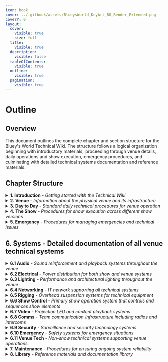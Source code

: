 ```yaml
---
icon: book
cover: ../.gitbook/assets/BlueysWorld_KeyArt_BG_Render_Extended.png
coverY: 0
layout:
  cover:
    visible: true
    size: full
  title:
    visible: true
  description:
    visible: false
  tableOfContents:
    visible: true
  outline:
    visible: true
  pagination:
    visible: true
---
```


# Outline

## Overview

This document outlines the complete chapter and section structure for the Bluey's World Technical Wiki. The structure follows a logical organization beginning with introductory materials, proceeding through venue details, daily operations and show execution, emergency procedures, and culminating with detailed technical systems documentation and reference materials.

## Chapter Structure

<details>
<summary><strong>1. Introduction</strong><em> - Getting started with the Technical Wiki</em></summary>

- **1.1 Welcome**  
  Landing page with overview of the wiki's purpose and importance

- **1.2 About this Wiki**  
  How to use this resource, navigation, and update procedures

- **1.3 Wiki Structure and Outline**  
  Complete breakdown of wiki chapters and organization for quick navigation
</details>

<details>
<summary><strong>2. Venue</strong><em> - Information about the physical venue and its infrastructure</em></summary>

- **2.1 Venue overview and map**  
  High-level overview of the venue layout

- **2.2 Zones and zone diagram**  
  Detailed breakdown of venue zones with standardized naming conventions

- **2.3 Floor plans and elevations**  
  Architectural drawings of the venue

- **2.4 Technical areas and access**  
  Documentation of restricted areas and access procedures

- **2.5 Facility infrastructure**  
  Overview of building systems that support technical operations

- **2.6 Key contacts and escalation paths**  
  Contact information and when to escalate technical issues
</details>

<details>
<summary><strong>3. Day to Day</strong><em> - Standard daily technical procedures for venue operation</em></summary>

- **3.1 Venue opening procedures**  
  Step-by-step guide for powering up and preparing technical systems

- **3.2 Pre-show technical checks**  
  Verification procedures to ensure all systems are show-ready

- **3.3 Post-show protocols**  
  Procedures for system checks and resets after performances

- **3.4 Venue closing procedures**  
  Step-by-step guide for proper shutdown and securing of technical systems

- **3.5 Technical startup/shutdown checklists**  
  Standard checklists for consistent daily operations
</details>

<details>
<summary><strong>4. The Show</strong><em> - Procedures for show execution across different show versions</em></summary>

- **4.1 General Show Information**  
  Universal show information applicable to all show versions
  - *4.1.1 Technical positions during shows*  
    Responsibilities and locations of technical staff during performances
  - *4.1.2 Control interfaces (iPads control screens)*  
    Guide to using show control devices and interfaces
  - *4.1.3 Interaction with venue teams*  
    Coordination protocols with other departments during shows
    - 4.1.3.1 Front of House team
    - 4.1.3.2 Experience team
    - 4.1.3.3 Cleaning team
    - 4.1.3.4 [etc. Team]

- **4.2 Show Version 1 (Current)**  
  Documentation specific to the current show version
  - *4.2.1 Show rundown*  
    Chronological sequence of technical cues and operations
  - *4.2.2 Technical requirements*  
    Specific technical elements required for this show version
  - *4.2.3 Common adjustments*  
    Standard modifications that may be required during performances
  - *4.2.4 Known issues*  
    Documented issues and workarounds specific to this version

- **4.3 Show Version 2 (Future)**  
  Documentation for the upcoming show version
  - *4.3.1 Show rundown*  
    Chronological sequence of technical cues and operations
  - *4.3.2 Technical requirements*  
    Specific technical elements required for this show version
  - *4.3.3 Changes from Version 1*  
    Detailed overview of all changes from the previous version
  - *4.3.4 Transition plan*  
    Procedures for transitioning between show versions
</details>

<details>
<summary><strong>5. Emergency</strong><em> - Procedures for managing emergencies and technical issues</em></summary>

- **5.1 Emergency Management Principles**  
  Overarching approach to managing emergencies
  - *5.1.1 Priority hierarchy*  
    Clear guidelines on priorities during emergencies (life safety first, etc.)
  - *5.1.2 Decision-making authority*  
    Who makes decisions during different types of emergencies
  - *5.1.3 Communication protocols*  
    Standard methods for communicating during any emergency

- **5.2 Venue-Wide Emergency Scenarios**  
  Procedures for handling broader emergency situations
  - *5.2.1 Fire emergency*  
    Response to fire alarms and actual fires
  - *5.2.2 Medical emergency*  
    Handling medical incidents involving staff or guests
  - *5.2.3 Severe weather*  
    Procedures during storms or other weather events
  - *5.2.4 Power failure*  
    Complete or partial power loss procedures
  - *5.2.5 Security threats*  
    Response to security incidents or threats
  - *5.2.6 Water/flooding*  
    Procedures for water-related emergencies
  - *5.2.7 Structural concerns*  
    Response to building structural issues
  - *5.2.8 Evacuation procedures*  
    Full and partial venue evacuation protocols

- **5.3 Show-Related Emergencies**  
  Handling emergencies during performances
  - *5.3.1 Show stop procedures*  
    Protocols for safely stopping the show when necessary
  - *5.3.2 Technical failures during shows*  
    Managing equipment failures during performances
  - *5.3.3 Emergency restoration*  
    Methods for bringing show systems back online during performances
  - *5.3.4 Performer/staff emergency*  
    Handling emergencies involving performers or staff during shows

- **5.4 Technical System Emergencies**  
  System-specific emergency procedures
  - *5.4.1 Critical system failures*  
    Protocols for failures of show-critical systems
  - *5.4.2 Emergency repairs*  
    Procedures for critical repairs during emergency situations
  - *5.4.3 System backup procedures*  
    Activating and using backup systems

- **5.5 Recovery and Reporting**  
  Post-emergency procedures
  - *5.5.1 Recovery procedures*  
    Steps to restore normal operations after emergencies
  - *5.5.2 Incident documentation*  
    Requirements for documenting emergencies
  - *5.5.3 Post-incident review*  
    Process for reviewing and learning from incidents
  - *5.5.4 Communication protocols*  
    Post-incident communication guidelines
</details>

## 6. Systems - Detailed documentation of all venue technical systems

<details>
<summary><strong>6.1 Audio</strong><em> - Sound reinforcement and playback systems throughout the venue</em></summary>

- *6.1.1 Architecture*  
  Technical design, signal flow, and system diagrams
- *6.1.2 Inventory*  
  Comprehensive list of components, specifications, and locations
- *6.1.3 Operation*  
  Procedures for system operation
  - 6.1.3.1 Start Up
  - 6.1.3.2 During Show
  - 6.1.3.3 Shut Down
  - 6.1.3.4 Common Tasks
  - 6.1.3.5 Troubleshooting
- *6.1.4 Software*  
  Software applications, configurations, and interfaces
  - 6.1.4.1 Dante
    - 6.1.4.1.1 Start Up
    - 6.1.4.1.2 During Show
    - 6.1.4.1.3 Shut Down
    - 6.1.4.1.4 Common Tasks
    - 6.1.4.1.5 Troubleshooting
  - 6.1.4.2 qLab
- *6.1.5 Troubleshooting*  
  Common issues, diagnostic procedures, and solutions
- *6.1.6 Maintenance*  
  Regular maintenance requirements and procedures
- *6.1.7 Documentation*  
  Technical reference materials and specifications
</details>

<details>
<summary><strong>6.2 Electrical</strong><em> - Power distribution for both show and venue systems</em></summary>

- *6.2.1 Architecture*  
  Technical design, signal flow, and system diagrams
- *6.2.2 Inventory*  
  Comprehensive list of components, specifications, and locations
- *6.2.3 Operation*  
  Procedures for system operation
  - 6.2.3.1 Start Up
  - 6.2.3.2 During Show
  - 6.2.3.3 Shut Down
  - 6.2.3.4 Common Tasks
  - 6.2.3.5 Troubleshooting
- *6.2.4 Software*  
  Software applications, configurations, and interfaces
  - 6.2.4.1 Power Monitoring
    - 6.2.4.1.1 Start Up
    - 6.2.4.1.2 During Show
    - 6.2.4.1.3 Shut Down
    - 6.2.4.1.4 Common Tasks
    - 6.2.4.1.5 Troubleshooting
- *6.2.5 Troubleshooting*  
  Common issues, diagnostic procedures, and solutions
- *6.2.6 Maintenance*  
  Regular maintenance requirements and procedures
- *6.2.7 Documentation*  
  Technical reference materials and specifications
</details>

<details>
<summary><strong>6.3 Lighting</strong><em> - Performance and architectural lighting throughout the venue</em></summary>

- *6.3.1 Architecture*  
  Technical design, signal flow, and system diagrams
- *6.3.2 Inventory*  
  Comprehensive list of components, specifications, and locations
- *6.3.3 Operation*  
  Procedures for system operation
  - 6.3.3.1 Start Up
  - 6.3.3.2 During Show
  - 6.3.3.3 Shut Down
  - 6.3.3.4 Common Tasks
  - 6.3.3.5 Troubleshooting
- *6.3.4 Software*  
  Software applications, configurations, and interfaces
  - 6.3.4.1 ETC EOS
    - 6.3.4.1.1 Start Up
    - 6.3.4.1.2 During Show
    - 6.3.4.1.3 Shut Down
    - 6.3.4.1.4 Common Tasks
    - 6.3.4.1.5 Troubleshooting
- *6.3.5 Troubleshooting*  
  Common issues, diagnostic procedures, and solutions
- *6.3.6 Maintenance*  
  Regular maintenance requirements and procedures
- *6.3.7 Documentation*  
  Technical reference materials and specifications
</details>

<details>
<summary><strong>6.4 Networking</strong><em> - IT network supporting all technical systems</em></summary>

- *6.4.1 Architecture*  
  Technical design, signal flow, and system diagrams
- *6.4.2 Inventory*  
  Comprehensive list of components, specifications, and locations
- *6.4.3 Operation*  
  Procedures for system operation
  - 6.4.3.1 Start Up
  - 6.4.3.2 During Show
  - 6.4.3.3 Shut Down
  - 6.4.3.4 Common Tasks
  - 6.4.3.5 Troubleshooting
- *6.4.4 Software*  
  Software applications, configurations, and interfaces
  - 6.4.4.1 Network Management
    - 6.4.4.1.1 Start Up
    - 6.4.4.1.2 During Show
    - 6.4.4.1.3 Shut Down
    - 6.4.4.1.4 Common Tasks
    - 6.4.4.1.5 Troubleshooting
- *6.4.5 Troubleshooting*  
  Common issues, diagnostic procedures, and solutions
- *6.4.6 Maintenance*  
  Regular maintenance requirements and procedures
- *6.4.7 Documentation*  
  Technical reference materials and specifications
</details>

<details>
<summary><strong>6.5 Rigging</strong><em> - Overhead suspension systems for technical equipment</em></summary>

- *6.5.1 Architecture*  
  Technical design, signal flow, and system diagrams
- *6.5.2 Inventory*  
  Comprehensive list of components, specifications, and locations
- *6.5.3 Operation*  
  Procedures for system operation
  - 6.5.3.1 Start Up
  - 6.5.3.2 During Show
  - 6.5.3.3 Shut Down
  - 6.5.3.4 Common Tasks
  - 6.5.3.5 Troubleshooting
- *6.5.4 Software*  
  Software applications, configurations, and interfaces
  - 6.5.4.1 Motor Control
    - 6.5.4.1.1 Start Up
    - 6.5.4.1.2 During Show
    - 6.5.4.1.3 Shut Down
    - 6.5.4.1.4 Common Tasks
    - 6.5.4.1.5 Troubleshooting
- *6.5.5 Troubleshooting*  
  Common issues, diagnostic procedures, and solutions
- *6.5.6 Maintenance*  
  Regular maintenance requirements and procedures
- *6.5.7 Documentation*  
  Technical reference materials and specifications
</details>

<details>
<summary><strong>6.6 Show Control</strong><em> - Primary show operation system that controls and sequences show elements</em></summary>

- *6.6.1 Architecture*  
  Technical design, signal flow, and system diagrams
- *6.6.2 Inventory*  
  Comprehensive list of components, specifications, and locations
- *6.6.3 Operation*  
  Procedures for system operation
  - 6.6.3.1 Start Up
  - 6.6.3.2 During Show
  - 6.6.3.3 Shut Down
  - 6.6.3.4 Common Tasks
  - 6.6.3.5 Troubleshooting
- *6.6.4 Software*  
  Software applications, configurations, and interfaces
  - 6.6.4.1 Medialon
    - 6.6.4.1.1 Start Up
    - 6.6.4.1.2 During Show
    - 6.6.4.1.3 Shut Down
    - 6.6.4.1.4 Common Tasks
    - 6.6.4.1.5 Troubleshooting
  - 6.6.4.2 iPad Control
    - 6.6.4.2.1 Start Up
    - 6.6.4.2.2 During Show
    - 6.6.4.2.3 Shut Down
    - 6.6.4.2.4 Common Tasks
    - 6.6.4.2.5 Troubleshooting
- *6.6.5 Troubleshooting*  
  Common issues, diagnostic procedures, and solutions
- *6.6.6 Maintenance*  
  Regular maintenance requirements and procedures
- *6.6.7 Documentation*  
  Technical reference materials and specifications
</details>

<details>
<summary><strong>6.7 Video</strong><em> - Projection LED and content playback systems</em></summary>

- *6.7.1 Architecture*  
  Technical design, signal flow, and system diagrams
- *6.7.2 Inventory*  
  Comprehensive list of components, specifications, and locations
- *6.7.3 Operation*  
  Procedures for system operation
  - 6.7.3.1 Start Up
  - 6.7.3.2 During Show
  - 6.7.3.3 Shut Down
  - 6.7.3.4 Common Tasks
  - 6.7.3.5 Troubleshooting
- *6.7.4 Software*  
  Software applications, configurations, and interfaces
  - 6.7.4.1 Media Server
    - 6.7.4.1.1 Start Up
    - 6.7.4.1.2 During Show
    - 6.7.4.1.3 Shut Down
    - 6.7.4.1.4 Common Tasks
    - 6.7.4.1.5 Troubleshooting
  - 6.7.4.2 Projector Control
    - 6.7.4.2.1 Start Up
    - 6.7.4.2.2 During Show
    - 6.7.4.2.3 Shut Down
    - 6.7.4.2.4 Common Tasks
    - 6.7.4.2.5 Troubleshooting
- *6.7.5 Troubleshooting*  
  Common issues, diagnostic procedures, and solutions
- *6.7.6 Maintenance*  
  Regular maintenance requirements and procedures
- *6.7.7 Documentation*  
  Technical reference materials and specifications
</details>

<details>
<summary><strong>6.8 Comms</strong><em> - Team communication infrastructure including radios and intercoms</em></summary>

- *6.8.1 Architecture*  
  Technical design, signal flow, and system diagrams
- *6.8.2 Inventory*  
  Comprehensive list of components, specifications, and locations
- *6.8.3 Operation*  
  Procedures for system operation
  - 6.8.3.1 Start Up
  - 6.8.3.2 During Show
  - 6.8.3.3 Shut Down
  - 6.8.3.4 Common Tasks
  - 6.8.3.5 Troubleshooting
- *6.8.4 Software*  
  Software applications, configurations, and interfaces
  - 6.8.4.1 Radio Programming
    - 6.8.4.1.1 Start Up
    - 6.8.4.1.2 During Show
    - 6.8.4.1.3 Shut Down
    - 6.8.4.1.4 Common Tasks
    - 6.8.4.1.5 Troubleshooting
- *6.8.5 Troubleshooting*  
  Common issues, diagnostic procedures, and solutions
- *6.8.6 Maintenance*  
  Regular maintenance requirements and procedures
- *6.8.7 Documentation*  
  Technical reference materials and specifications
</details>

<details>
<summary><strong>6.9 Security</strong><em> - Surveillance and security technology systems</em></summary>

- *6.9.1 Architecture*  
  Technical design, signal flow, and system diagrams
- *6.9.2 Inventory*  
  Comprehensive list of components, specifications, and locations
- *6.9.3 Operation*  
  Procedures for system operation
  - 6.9.3.1 Start Up
  - 6.9.3.2 During Show
  - 6.9.3.3 Shut Down
  - 6.9.3.4 Common Tasks
  - 6.9.3.5 Troubleshooting
- *6.9.4 Software*  
  Software applications, configurations, and interfaces
  - 6.9.4.1 CCTV Management
    - 6.9.4.1.1 Start Up
    - 6.9.4.1.2 During Show
    - 6.9.4.1.3 Shut Down
    - 6.9.4.1.4 Common Tasks
    - 6.9.4.1.5 Troubleshooting
  - 6.9.4.2 Access Control
    - 6.9.4.2.1 Start Up
    - 6.9.4.2.2 During Show
    - 6.9.4.2.3 Shut Down
    - 6.9.4.2.4 Common Tasks
    - 6.9.4.2.5 Troubleshooting
- *6.9.5 Troubleshooting*  
  Common issues, diagnostic procedures, and solutions
- *6.9.6 Maintenance*  
  Regular maintenance requirements and procedures
- *6.9.7 Documentation*  
  Technical reference materials and specifications
</details>

<details>
<summary><strong>6.10 Emergency</strong><em> - Safety systems for emergency situations</em></summary>

- *6.10.1 Architecture*  
  Technical design, signal flow, and system diagrams
- *6.10.2 Inventory*  
  Comprehensive list of components, specifications, and locations
- *6.10.3 Operation*  
  Procedures for system operation
  - 6.10.3.1 Start Up
  - 6.10.3.2 During Show
  - 6.10.3.3 Shut Down
  - 6.10.3.4 Common Tasks
  - 6.10.3.5 Troubleshooting
- *6.10.4 Software*  
  Software applications, configurations, and interfaces
  - 6.10.4.1 Emergency Systems Monitoring
    - 6.10.4.1.1 Start Up
    - 6.10.4.1.2 During Show
    - 6.10.4.1.3 Shut Down
    - 6.10.4.1.4 Common Tasks
    - 6.10.4.1.5 Troubleshooting
- *6.10.5 Troubleshooting*  
  Common issues, diagnostic procedures, and solutions
- *6.10.6 Maintenance*  
  Regular maintenance requirements and procedures
- *6.10.7 Documentation*  
  Technical reference materials and specifications
</details>

<details>
<summary><strong>6.11 Venue Tech</strong><em> - Non-show technical systems supporting venue operations</em></summary>

- *6.11.1 Architecture*  
  Technical design, signal flow, and system diagrams
- *6.11.2 Inventory*  
  Comprehensive list of components, specifications, and locations
- *6.11.3 Operation*  
  Procedures for system operation
  - 6.11.3.1 Start Up
  - 6.11.3.2 During Show
  - 6.11.3.3 Shut Down
  - 6.11.3.4 Common Tasks
  - 6.11.3.5 Troubleshooting
- *6.11.4 Software*  
  Software applications, configurations, and interfaces
  - 6.11.4.1 POS Systems
    - 6.11.4.1.1 Start Up
    - 6.11.4.1.2 During Show
    - 6.11.4.1.3 Shut Down
    - 6.11.4.1.4 Common Tasks
    - 6.11.4.1.5 Troubleshooting
  - 6.11.4.2 Ticketing Systems
    - 6.11.4.2.1 Start Up
    - 6.11.4.2.2 During Show
    - 6.11.4.2.3 Shut Down
    - 6.11.4.2.4 Common Tasks
    - 6.11.4.2.5 Troubleshooting
  - 6.11.4.3 Photo Capture Systems
    - 6.11.4.3.1 Start Up
    - 6.11.4.3.2 During Show
    - 6.11.4.3.3 Shut Down
    - 6.11.4.3.4 Common Tasks
    - 6.11.4.3.5 Troubleshooting
- *6.11.5 Troubleshooting*  
  Common issues, diagnostic procedures, and solutions
- *6.11.6 Maintenance*  
  Regular maintenance requirements and procedures
- *6.11.7 Documentation*  
  Technical reference materials and specifications
</details>

<details>
<summary><strong>7. Maintenance</strong><em> - Procedures for ensuring ongoing system reliability</em></summary>

- **7.1 Maintenance schedule**  
  Calendar and frequency of maintenance tasks

- **7.2 Preventative maintenance tasks**  
  Proactive maintenance procedures by system

- **7.3 Key suppliers and relationships**  
  Information on technical vendors and service providers

- **7.4 Spare parts management**  
  Inventory and procedures for critical spare components

- **7.5 Maintenance logging procedures**  
  Documentation requirements for maintenance activities
</details>

<details>
<summary><strong>8. Library</strong><em> - Reference materials and documentation library</em></summary>

- **8.1 Technical drawings**  
  Complete collection of technical drawings and diagrams

- **8.2 Forms and checklists**  
  Standard forms and checklists for all technical operations

- **8.3 Manuals and datasheets**  
  Manufacturer documentation for all technical equipment

- **8.4 Training materials**  
  Resources for technical staff training and development

- **8.5 Reference documents**  
  Additional reference materials and industry standards

- **8.6 Glossary and key terms**  
  Definitions of venue-specific terminology and technical jargon
</details>